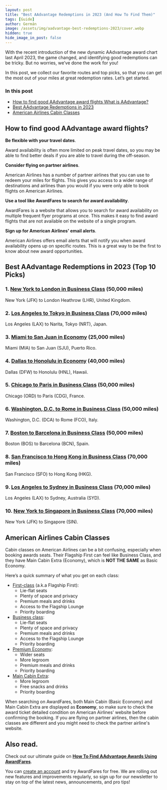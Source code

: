 ```yaml
---
layout: post
title: "Best AAdvantage Redemptions in 2023 (And How To Find Them)"
tags: [Guide]
author: Germán
image: /assets/img/aadvantage-best-redemptions-2023/cover.webp
hidden: true
hide_image_in_post: false
---
```


With the recent introduction of the new dynamic AAdvantage award chart last April 2023, the game changed, and identifying good redemptions can be tricky. But no worries, we’ve done the work for you!

In this post, we collect our favorite routes and top picks, so that you can get the most out of your miles at great redemption rates. Let’s get started.

### In this post

- [How to find good AAdvantage award flights What is AAdvantage?](#how-to-find-good-aadvantage-award-flights)
- [Best AAdvantage Redemptions in 2023](#best-aadvantage-redemptions-in-2023-top-10-picks)
- [American Airlines Cabin Classes](#american-airlines-cabin-classes)


## How to find good AAdvantage award flights?

**Be flexible with your travel dates**. 

Award availability is often more limited on peak travel dates, so you may be able to find better deals if you are able to travel during the off-season.

**Consider flying on partner airlines**. 

American Airlines has a number of partner airlines that you can use to redeem your miles for flights. This gives you access to a wider range of destinations and airlines than you would if you were only able to book flights on American Airlines.

**Use a tool like AwardFares to search for award availability**.

AwardFares is a website that allows you to search for award availability on multiple frequent flyer programs at once. This makes it easy to find award flights that are not available on the website of a single program.

**Sign up for American Airlines' email alerts**.

American Airlines offers email alerts that will notify you when award availability opens up on specific routes. This is a great way to be the first to know about new award opportunities.


## Best AAdvantage Redemptions in 2023 (Top 10 Picks)


### 1. [New York to London in Business Class](https://awardfares.com/search?JFK.LHR.;c:business;o:price;so:asc;z:aadvantage) (50,000 miles)

New York (JFK) to London Heathrow (LHR), United Kingdom.


### 2. [Los Angeles to Tokyo in Business Class](https://awardfares.com/search?LAX.NRT.;c:business;o:price;so:asc;z:aadvantage) (70,000 miles)

Los Angeles (LAX) to Narita, Tokyo (NRT), Japan.


### 3. [Miami to San Juan in Economy](https://awardfares.com/search?MIA.SJU.;c:economy;o:price;so:asc;z:aadvantage) (25,000 miles)

Miami (MIA) to San Juan (SJU), Puerto Rico.


### 4. [Dallas to Honolulu in Economy](https://awardfares.com/search?DFW.HNL.;c:economy;o:price;so:asc;z:aadvantage) (40,000 miles)

Dallas (DFW) to Honolulu (HNL), Hawaii.


### 5. [Chicago to Paris in Business Class](https://awardfares.com/search?ORD.CDG.;c:business;o:price;so:asc;z:aadvantage) (50,000 miles)

Chicago (ORD) to Paris (CDG), France.


### 6. [Washington, D.C. to Rome in Business Class](https://awardfares.com/search?DCA.FCO.;c:business;o:price;so:asc;z:aadvantage) (50,000 miles)

Washington, D.C. (DCA) to Rome (FCO), Italy.


### 7. [Boston to Barcelona in Business Class](https://awardfares.com/search?BOS.BCN.;c:business;o:price;so:asc;z:aadvantage) (50,000 miles)

Boston (BOS) to Barcelona (BCN), Spain.


### 8. [San Francisco to Hong Kong in Business Class](https://awardfares.com/search?SFO.HKG.;c:business;o:price;so:asc;z:aadvantage) (70,000 miles)

San Francisco (SFO) to Hong Kong (HKG).


### 9. [Los Angeles to Sydney in Business Class](https://awardfares.com/search?LAX.SYD.;c:business;o:price;so:asc;z:aadvantage) (70,000 miles)

Los Angeles (LAX) to Sydney, Australia (SYD).


### 10. [New York to Singapore in Business Class](https://awardfares.com/search?JFK.SIN.;c:business;o:price;so:asc;z:aadvantage) (70,000 miles)

New York (JFK) to Singapore (SIN).


## American Airlines Cabin Classes

Cabin classes on American Airlines can be a bit confusing, especially when booking awards seats. Their Flagship First can feel like Business Class, and they have Main Cabin Extra (Economy), which is **NOT THE SAME** as Basic Economy.

Here’s a quick summary of what you get on each class:

* [First-class](https://awardfares.com/search?..;c:first;o:price;so:asc;z:aadvantage) (a.k.a Flagship First):
    * Lie-flat seats
    * Plenty of space and privacy
    * Premium meals and drinks
    * Access to the Flagship Lounge
    * Priority boarding
* [Business class](https://awardfares.com/search?..;c:business;o:price;so:asc;z:aadvantage):
    * Lie-flat seats
    * Plenty of space and privacy
    * Premium meals and drinks
    * Access to the Flagship Lounge
    * Priority boarding
* [Premium Economy](https://awardfares.com/search?..;c:premeco;o:price;so:asc;z:aadvantage):
    * Wider seats
    * More legroom
    * Premium meals and drinks
    * Priority boarding
* [Main Cabin Extra](https://awardfares.com/search?..;c:economy;o:price;so:asc;z:aadvantage):
    * More legroom
    * Free snacks and drinks
    * Priority boarding

When searching on AwardFares, both Main Cabin (Basic Economy) and Main Cabin Extra are displayed as **Economy**, so make sure to check the award ticket detailed condition on American Airlines' website before confirming the booking. If you are flying on partner airlines, then the cabin classes are different and you might need to check the partner airline's website.

## Also read.

Check out our ultimate guide on [**How To Find AAdvantage Awards Using AwardFares**](https://blog.awardfares.com/aadvantage-guide/).

You can [create an account](https://awardfares.com/signup) and try AwardFares for free. We are rolling out new features and improvements regularly, so sign up for our newsletter to stay on top of the latest news, announcements, and pro tips!
